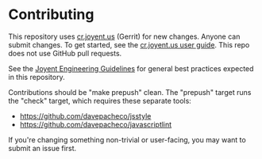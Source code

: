 # Contributing

This repository uses [cr.joyent.us](https://cr.joyent.us) (Gerrit) for new changes. Anyone can submit changes. To get
started, see the [cr.joyent.us user guide](https://github.com/joyent/joyent-gerrit/blob/master/docs/user/README.md).
This repo does not use GitHub pull requests.

See the [Joyent Engineering Guidelines](https://github.com/joyent/eng/blob/master/docs/index.md) for general best
practices expected in this repository.

Contributions should be "make prepush" clean. The "prepush" target runs the
"check" target, which requires these separate tools:

* https://github.com/davepacheco/jsstyle
* https://github.com/davepacheco/javascriptlint

If you're changing something non-trivial or user-facing, you may want to submit an issue first.
